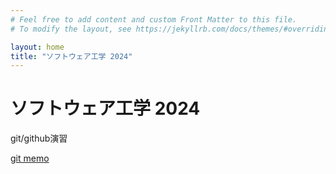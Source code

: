 ```yaml
---
# Feel free to add content and custom Front Matter to this file.
# To modify the layout, see https://jekyllrb.com/docs/themes/#overriding-theme-defaults

layout: home
title: "ソフトウェア工学 2024"
---
```

# ソフトウェア工学 2024

git/github演習

[git memo](/docks/git-memo)